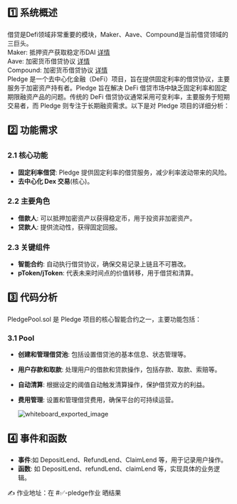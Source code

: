 

## :one:  系统概述
借贷是Defi领域非常重要的模块，Maker、Aave、Compound是当前借贷领域的三巨头。  
Maker: 抵押资产获取稳定币DAI  [详情](https://docs.makerdao.com/smart-contract-modules/dai-module)  
Aave: 加密货币借贷协议  [详情](https://aave.com/docs/developers/smart-contracts)  
Compound: 加密货币借贷协议  [详情](https://docs.compound.finance/#protocol-contracts)  
Pledge 是一个去中心化金融（DeFi）项目，旨在提供固定利率的借贷协议，主要服务于加密资产持有者。Pledge 旨在解决 DeFi 借贷市场中缺乏固定利率和固定期限融资产品的问题。传统的 DeFi 借贷协议通常采用可变利率，主要服务于短期交易者，而 Pledge 则专注于长期融资需求。以下是对 Pledge 项目的详细分析：

## :two:  功能需求
### 2.1 核心功能
- **固定利率借贷**: Pledge 提供固定利率的借贷服务，减少利率波动带来的风险。
- **去中心化 Dex 交易**(核心)。

### 2.2 主要角色
- **借款人**: 可以抵押加密资产以获得稳定币，用于投资非加密资产。
- **贷款人**: 提供流动性，获得固定回报。

### 2.3 关键组件
- **智能合约**: 自动执行借贷协议，确保交易记录上链且不可篡改。
- **pToken/jToken**: 代表未来时间点的价值转移，用于借贷和清算。

## :three:  代码分析
PledgePool.sol 是 Pledge 项目的核心智能合约之一，主要功能包括：
### 3.1 Pool
- **创建和管理借贷池**: 包括设置借贷池的基本信息、状态管理等。
- **用户存款和取款**: 处理用户的借款和贷款操作，包括存款、取款、索赔等。
- **自动清算**: 根据设定的阈值自动触发清算操作，保护借贷双方的利益。
- **费用管理**: 设置和管理借贷费用，确保平台的可持续运营。

  ![whiteboard_exported_image](https://github.com/user-attachments/assets/db77416d-9a71-46b8-84dd-eb5a72fcdf90)  


## :four:  事件和函数
- **事件**:如 DepositLend、RefundLend、ClaimLend 等，用于记录用户操作。
- **函数**: 如 DepositLend、refundLend、claimLend 等，实现具体的业务逻辑。

:writing_hand: 作业地址：在 #:white_check_mark:-pledge作业 晒结果
